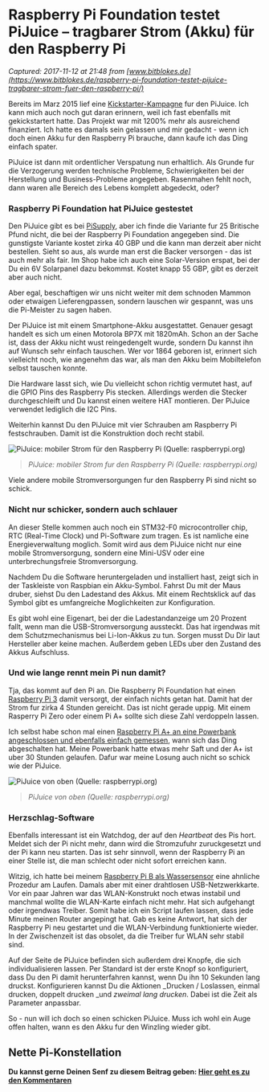 # Raspberry Pi Foundation testet PiJuice – tragbarer Strom (Akku) für den Raspberry Pi

_Captured: 2017-11-12 at 21:48 from [www.bitblokes.de](https://www.bitblokes.de/raspberry-pi-foundation-testet-pijuice-tragbarer-strom-fuer-den-raspberry-pi/)_

Bereits im Marz 2015 lief eine [Kickstarter-Kampagne](https://www.kickstarter.com/projects/pijuice/pijuice-a-portable-project-platform-for-every-rasp) fur den PiJuice. Ich kann mich auch noch gut daran erinnern, weil ich fast ebenfalls mit gekickstartert hatte. Das Projekt war mit 1200% mehr als ausreichend finanziert. Ich hatte es damals sein gelassen und mir gedacht - wenn ich doch einen Akku fur den Raspberry Pi brauche, dann kaufe ich das Ding einfach spater.

PiJuice ist dann mit ordentlicher Verspatung nun erhaltlich. Als Grunde fur die Verzogerung werden technische Probleme, Schwierigkeiten bei der Herstellung und Business-Probleme angegeben. Rasenmahen fehlt noch, dann waren alle Bereich des Lebens komplett abgedeckt, oder?

### Raspberry Pi Foundation hat PiJuice gestestet

Den PiJuice gibt es bei [PiSupply](https://www.pi-supply.com/?s=pijuice&post_type=product), aber ich finde die Variante fur 25 Britische Pfund nicht, die bei der Raspberry Pi Foundation angegeben sind. Die gunstigste Variante kostet zirka 40 GBP und die kann man derzeit aber nicht bestellen. Sieht so aus, als wurde man erst die Backer versorgen - das ist auch mehr als fair. Im Shop habe ich auch eine Solar-Version erspat, bei der Du ein 6V Solarpanel dazu bekommst. Kostet knapp 55 GBP, gibt es derzeit aber auch nicht.

Aber egal, beschaftigen wir uns nicht weiter mit dem schnoden Mammon oder etwaigen Lieferengpassen, sondern lauschen wir gespannt, was uns die Pi-Meister zu sagen haben.

Der PiJuice ist mit einem Smartphone-Akku ausgestattet. Genauer gesagt handelt es sich um einen Motorola BP7X mit 1820mAh. Schon an der Sache ist, dass der Akku nicht wust reingedengelt wurde, sondern Du kannst ihn auf Wunsch sehr einfach tauschen. Wer vor 1864 geboren ist, erinnert sich vielleicht noch, wie angenehm das war, als man den Akku beim Mobiltelefon selbst tauschen konnte.

Die Hardware lasst sich, wie Du vielleicht schon richtig vermutet hast, auf die GPIO Pins des Raspberry Pis stecken. Allerdings werden die Stecker durchgeschleift und Du kannst einen weitere HAT montieren. Der PiJuice verwendet lediglich die I2C Pins.

Weiterhin kannst Du den PiJuice mit vier Schrauben am Raspberry Pi festschrauben. Damit ist die Konstruktion doch recht stabil.

![PiJuice: mobiler Strom für den Raspberry Pi \(Quelle: raspberrypi.org\)](https://www.bitblokes.de/wp-content/uploads/2017/11/PiJuice-Battery-Charging-Angle-2.jpg)

> _PiJuice: mobiler Strom fur den Raspberry Pi (Quelle: raspberrypi.org)_

Viele andere mobile Stromversorgungen fur den Raspberry Pi sind nicht so schick.

### Nicht nur schicker, sondern auch schlauer

An dieser Stelle kommen auch noch ein STM32-F0 microcontroller chip, RTC (Real-Time Clock) und Pi-Software zum tragen. Es ist namliche eine Energieverwaltung moglich. Somit wird aus dem PiJuice nicht nur eine mobile Stromversorgung, sondern eine Mini-USV oder eine unterbrechungsfreie Stromversorgung.

Nachdem Du die Software heruntergeladen und installiert hast, zeigt sich in der Taskleiste von Raspbian ein Akku-Symbol. Fahrst Du mit der Maus druber, siehst Du den Ladestand des Akkus. Mit einem Rechtsklick auf das Symbol gibt es umfangreiche Moglichkeiten zur Konfiguration.

Es gibt wohl eine Eigenart, bei der die Ladestandanzeige um 20 Prozent fallt, wenn man die USB-Stromversorgung aussteckt. Das hat irgendwas mit dem Schutzmechanismus bei Li-Ion-Akkus zu tun. Sorgen musst Du Dir laut Hersteller aber keine machen. Außerdem geben LEDs uber den Zustand des Akkus Aufschluss.

### Und wie lange rennt mein Pi nun damit?

Tja, das kommt auf den Pi an. Die Raspberry Pi Foundation hat einen [Raspberry Pi 3](https://www.bitblokes.de/ich-konnte-es-dann-doch-nicht-lassen/) damit versorgt, der einfach nichts getan hat. Damit hat der Strom fur zirka 4 Stunden gereicht. Das ist nicht gerade uppig. Mit einem Rasperry Pi Zero oder einem Pi A+ sollte sich diese Zahl verdoppeln lassen.

Ich selbst habe schon mal einen [Raspberry Pi A+ an eine Powerbank angeschlossen und ebenfalls einfach gemessen](https://www.bitblokes.de/raspberry-pi-a-am-akku-ist-ueber-30-stunden-gelaufen/), wann sich das Ding abgeschalten hat. Meine Powerbank hatte etwas mehr Saft und der A+ ist uber 30 Stunden gelaufen. Dafur war meine Losung auch nicht so schick wie der PiJuice.

![PiJuice von oben \(Quelle: raspberrypi.org\)](https://www.bitblokes.de/wp-content/uploads/2017/11/PiJuice-Battery-Top.jpg)

> _PiJuice von oben (Quelle: raspberrypi.org)_

### Herzschlag-Software

Ebenfalls interessant ist ein Watchdog, der auf den _Heartbeat_ des Pis hort. Meldet sich der Pi nicht mehr, dann wird die Stromzufuhr zuruckgesetzt und der Pi kann neu starten. Das ist sehr sinnvoll, wenn der Raspberry Pi an einer Stelle ist, die man schlecht oder nicht sofort erreichen kann.

Witzig, ich hatte bei meinem [Raspberry Pi B als Wassersensor](https://www.bitblokes.de/das-raspberry-pi-als-wassersensor-benutzen-e-mail-als-benachrichtung/) eine ahnliche Prozedur am Laufen. Damals aber mit einer drahtlosen USB-Netzwerkkarte. Vor ein paar Jahren war das WLAN-Konstrukt noch etwas instabil und manchmal wollte die WLAN-Karte einfach nicht mehr. Hat sich aufgehangt oder irgendwas Treiber. Somit habe ich ein Script laufen lassen, dass jede Minute meinen Router angepingt hat. Gab es keine Antwort, hat sich der Raspberry Pi neu gestartet und die WLAN-Verbindung funktionierte wieder. In der Zwischenzeit ist das obsolet, da die Treiber fur WLAN sehr stabil sind.

Auf der Seite de PiJuice befinden sich außerdem drei Knopfe, die sich individualisieren lassen. Per Standard ist der erste Knopf so konfiguriert, dass Du den Pi damit herunterfahren kannst, wenn Du ihn 10 Sekunden lang druckst. Konfigurieren kannst Du die Aktionen _Drucken / Loslassen, einmal drucken, doppelt drucken _und _zweimal lang drucken_. Dabei ist die Zeit als Parameter anpassbar.

So - nun will ich doch so einen schicken PiJuice. Muss ich wohl ein Auge offen halten, wann es den Akku fur den Winzling wieder gibt.

## Nette Pi-Konstellation

**Du kannst gerne Deinen Senf zu diesem Beitrag geben: [Hier geht es zu den Kommentaren](https://www.bitblokes.de/raspberry-pi-foundation-testet-pijuice-tragbarer-strom-fuer-den-raspberry-pi/)**
